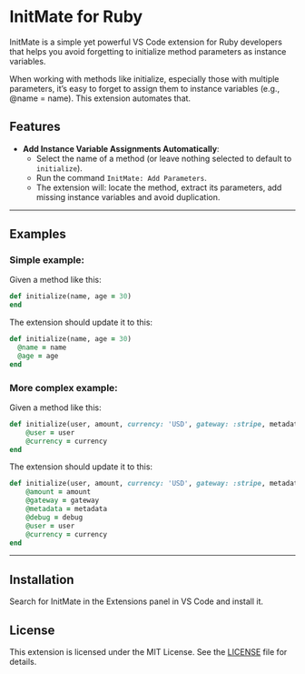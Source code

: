 # InitMate for Ruby

InitMate is a simple yet powerful VS Code extension for Ruby developers that helps you avoid forgetting to initialize method parameters as instance variables.

When working with methods like initialize, especially those with multiple parameters, it’s easy to forget to assign them to instance variables (e.g., @name = name). This extension automates that.

## Features

- **Add Instance Variable Assignments Automatically**:
  - Select the name of a method (or leave nothing selected to default to `initialize`).
  - Run the command `InitMate: Add Parameters`.
  - The extension will: locate the method, extract its parameters, add missing instance variables and avoid duplication.

---

## Examples

### Simple example:
Given a method like this:
```ruby
def initialize(name, age = 30)
end
```

The extension should update it to this:
```ruby
def initialize(name, age = 30)
  @name = name
  @age = age
end
```


### More complex example:
Given a method like this:
```ruby
def initialize(user, amount, currency: 'USD', gateway: :stripe, metadata = {}, debug: true)
    @user = user
    @currency = currency
end
```

The extension should update it to this:
```ruby
def initialize(user, amount, currency: 'USD', gateway: :stripe, metadata = {}, debug: true)
    @amount = amount
    @gateway = gateway
    @metadata = metadata
    @debug = debug
    @user = user
    @currency = currency
end
```
---

## Installation

Search for InitMate in the Extensions panel in VS Code and install it.

## License

This extension is licensed under the MIT License. See the [LICENSE](LICENSE.md) file for details.